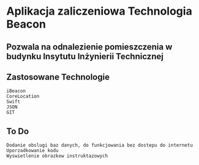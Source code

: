 #  Aplikacja zaliczeniowa Technologia Beacon
## Pozwala na odnalezienie pomieszczenia w budynku Insytutu Inżynierii Technicznej 

## Zastosowane Technologie
```
iBeacon
CoreLocation
Swift
JSON
GIT
```

## To Do
```
Dodanie obslugi baz danych, do funkcjowania bez dostepu do internetu
Uporzadkowanie kodu
Wyswietlenie obrazkow instruktazowych
```
